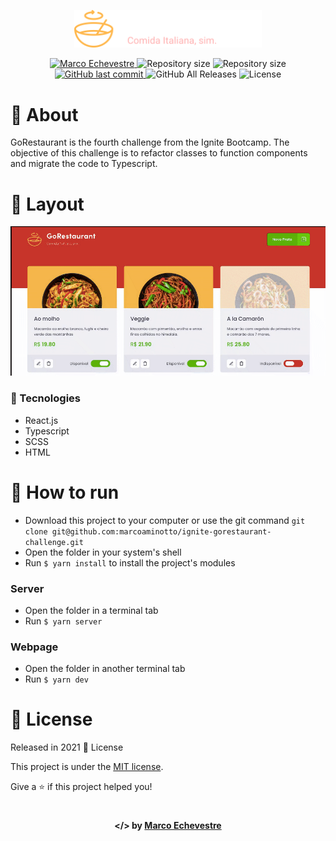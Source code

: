 <p align="center">
  <img src="https://github.com/marcoaminotto/ignite-gorestaurant-challenge/blob/main/src/assets/logo.svg" alt="Image of the ignite-gorestaurant-challenge application" width="300px">
</p>
    
<p align="center">	
  <a href="https://www.linkedin.com/in/marco-echevestre/">
      <img alt="Marco Echevestre" src="https://img.shields.io/badge/-Marco Echevestre-C72828?style=flat&logo=Linkedin&logoColor=white" />
  </a>
  <img alt="Repository size" src="https://img.shields.io/github/repo-size/marcoaminotto/ignite-gorestaurant-challenge?color=C72828">
  <img alt="Repository size" src="https://img.shields.io/github/languages/code-size/marcoaminotto/ignite-gorestaurant-challenge?color=C72828">
  <a href="https://github.com/marcoaminotto/ignite-gorestaurant-challenge/commits/master">
    <img alt="GitHub last commit" src="https://img.shields.io/github/last-commit/marcoaminotto/ignite-gorestaurant-challenge?color=C72828">
  </a> 
  <img alt="GitHub All Releases" src="https://img.shields.io/github/downloads/marcoaminotto/ignite-gorestaurant-challenge/total?logo=GitHub&style=flat&color=C72828">
  <img alt="License" src="https://img.shields.io/badge/license-MIT-C72828">
</p>

# 📖 About

GoRestaurant is the fourth challenge from the Ignite Bootcamp. The objective of this challenge is to refactor classes to function components and migrate the code to Typescript.

# 📐 Layout

<div align="center">
  <img src="./.github/gorestaurant.gif" width="600px" alt="Demonstration of the app">
</div>

### 🚀 Tecnologies

- React.js
- Typescript
- SCSS
- HTML

# 🔧 How to run

- Download this project to your computer or use the git command `git clone git@github.com:marcoaminotto/ignite-gorestaurant-challenge.git`
- Open the folder in your system's shell
- Run `$ yarn install` to install the project's modules

### Server

- Open the folder in a terminal tab
- Run `$ yarn server`

### Webpage

- Open the folder in another terminal tab
- Run `$ yarn dev`

# :closed_book: License

Released in 2021 :closed_book: License

This project is under the [MIT license](./LICENSE).

Give a ⭐️ if this project helped you!

#

<p align="center">
   <b> &#60;/&#62; by <a href="https://www.linkedin.com/in/marco-echevestre/">Marco Echevestre</a></b>
</p>
